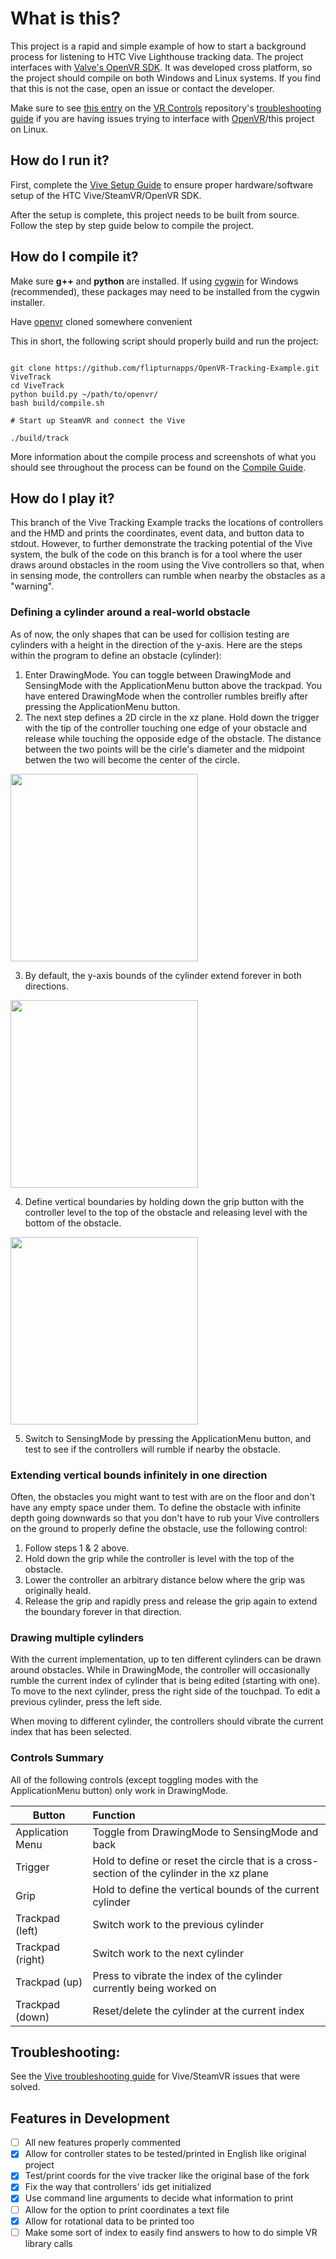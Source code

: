 #  What is this?

This project is a rapid and simple example of how to start a background process for listening to HTC Vive Lighthouse tracking data.  The project interfaces with [Valve's OpenVR SDK](https://github.com/ValveSoftware/openvr).  It was developed cross platform, so the project should compile on both Windows and Linux systems.  If you find that this is not the case, open an issue or contact the developer.

Make sure to see [this entry](https://github.com/flipturnapps/CassieVrControls/wiki/Troubleshooting#unable-to-init-vr-runtime-vrclient-shared-lib-not-found-102) on the [VR Controls](https://github.com/flipturnapps/CassieVrControls) repository's [troubleshooting guide](https://github.com/flipturnapps/CassieVrControls/wiki/Troubleshooting) if you are having issues trying to interface with [OpenVR](https://github.com/ValveSoftware/openvr)/this project on Linux.

##  How do I run it?

First, complete the [Vive Setup Guide](https://github.com/flipturnapps/CassieVrControls/wiki/Vive-Setup-Guide) to ensure proper hardware/software setup of the HTC Vive/SteamVR/OpenVR SDK.

After the setup is complete, this project needs to be built from source.  Follow the step by step guide below to compile the project.

##  How do I compile it?

Make sure **g++** and **python** are installed. If using [cygwin](https://www.cygwin.com/) for Windows (recommended), these packages may need to be installed from the cygwin installer.  

Have [openvr](https://github.com/ValveSoftware/openvr) cloned somewhere convenient

This in short, the following script should properly build and run the project: 

```shell

git clone https://github.com/flipturnapps/OpenVR-Tracking-Example.git ViveTrack
cd ViveTrack
python build.py ~/path/to/openvr/
bash build/compile.sh

# Start up SteamVR and connect the Vive

./build/track

```
More information about the compile process and screenshots of what you should see throughout the process can be found on the [Compile Guide](https://github.com/flipturnapps/OpenVR-Tracking-Example/wiki/CompileGuide).

## How do I play it?

This branch of the Vive Tracking Example tracks the locations of controllers and the HMD and prints the coordinates, event data, and button data to stdout.  However, to further demonstrate the tracking potential of the Vive system, the bulk of the code on this branch is for a tool where the user draws around obstacles in the room using the Vive controllers so that, when in sensing mode, the controllers can rumble when nearby the obstacles as a "warning".

### Defining a cylinder around a real-world obstacle

As of now, the only shapes that can be used for collision testing are cylinders with a height in the direction of the y-axis.  Here are the steps within the program to define an obstacle (cylinder):

1. Enter DrawingMode. You can toggle between DrawingMode and SensingMode with the ApplicationMenu button above the trackpad.  You have entered DrawingMode when the controller rumbles breifly after pressing the ApplicationMenu button.
2. The next step defines a 2D circle in the xz plane.  Hold down the trigger with the tip of the controller touching one edge of your obstacle and release while touching the opposide edge of the obstacle.  The distance between the two points will be the cirle's diameter and the midpoint betwen the two will become the center of the circle.

<img src="http://i.imgur.com/5mWe6Ba.png" width="300">

3. By default, the y-axis bounds of the cylinder extend forever in both directions. 

<img src="http://i.imgur.com/BAMtXej.png" width="300">

4. Define vertical boundaries by holding down the grip button with the controller level to the top of the obstacle and releasing level with the bottom of the obstacle.

<img src="http://i.imgur.com/SW4jyyI.png" width="300">

5. Switch to SensingMode by pressing the ApplicationMenu button, and test to see if the controllers will rumble if nearby the obstacle.

### Extending vertical bounds infinitely in one direction

Often, the obstacles you might want to test with are on the floor and don't have any empty space under them.  To define the obstacle with infinite depth going downwards so that you don't have to rub your Vive controllers on the ground to properly define the obstacle, use the following control: 

1. Follow steps 1 & 2 above.
2. Hold down the grip while the controller is level with the top of the obstacle.
3. Lower the controller an arbitrary distance below where the grip was originally heald.
4. Release the grip and rapidly press and release the grip again to extend the boundary forever in that direction.

### Drawing multiple cylinders

With the current implementation, up to ten different cylinders can be drawn around obstacles.  While in DrawingMode, the controller will occasionally rumble the current index of cylinder that is being edited (starting with one).  To move to the next cylinder, press the right side of the touchpad.  To edit a previous cylinder, press the left side.

When moving to different cylinder, the controllers should vibrate the current index that has been selected.

### Controls Summary

All of the following controls (except toggling modes with the ApplicationMenu button) only work in DrawingMode.

| Button  |   Function 
|----------|:-------------|
| Application Menu | Toggle from DrawingMode to SensingMode and back  | 
| Trigger          | Hold to define or reset the circle that is a cross-section of the cylinder in the xz plane |
| Grip             | Hold to define the vertical bounds of the current cylinder |
| Trackpad (left)  | Switch work to the previous cylinder |
| Trackpad (right) | Switch work to the next cylinder |
| Trackpad (up)    | Press to vibrate the index of the cylinder currently being worked on |
| Trackpad (down)  | Reset/delete the cylinder at the current index |


##  Troubleshooting:

See the [Vive troubleshooting guide](https://github.com/flipturnapps/CassieVrControls/wiki/Troubleshooting) for Vive/SteamVR issues that were solved.

## Features in Development

- [ ] All new features properly commented
- [x] Allow for controller states to be tested/printed in English like original project
- [x] Test/print coords for the vive tracker like the original base of the fork
- [x] Fix the way that controllers' ids get initialized
- [x] Use command line arguments to decide what information to print
- [ ] Allow for the option to print coordinates a text file
- [x] Allow for rotational data to be printed too
- [ ] Make some sort of index to easily find answers to how to do simple VR library calls
